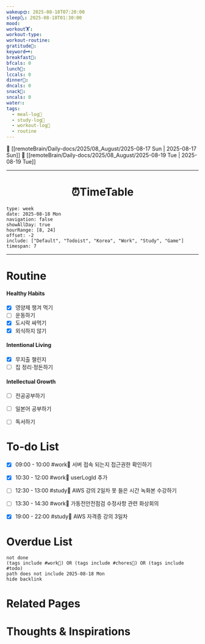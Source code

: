```yaml
---
wakeup🌞: 2025-08-18T07:20:00
sleep🌜: 2025-08-18T01:30:00
mood:
workout🏋️:
workout-type:
workout-routine:
gratitude🙏:
keyword🗝️:
breakfast🍳:
bfcals: 0
lunch🍚:
lccals: 0
dinner🥗:
dncals: 0
snack🍬:
sncals: 0
water💧:
tags:
  - meal-log📝
  - study-log📓
  - workout-log💪
  - routine
---
```


🔺 [[remoteBrain/Daily-docs/2025/08_August/2025-08-17 Sun | 2025-08-17 Sun]]
🔻 [[remoteBrain/Daily-docs/2025/08_August/2025-08-19 Tue | 2025-08-19 Tue]]
___
<h1> <center>⏰TimeTable </center> </h1>

```gEvent
type: week
date: 2025-08-18 Mon
navigation: false
showAllDay: true
hourRange: [8, 24]
offset: -2
include: ["Default", "Todoist", "Korea", "Work", "Study", "Game"]
timespan: 7
```

--- 


# Routine 

####  Healthy Habits
- [x] 영양제 챙겨 먹기
- [ ] 운동하기
- [x] 도시락 싸먹기
- [x] 외식하지 않기

####  Intentional Living 
- [x] 무지출 챌린지
- [ ] 집 정리·정돈하기

#### Intellectual Growth
- [ ] 전공공부하기
- [ ] 일본어 공부하기
- [ ] 독서하기



# To-do List

- [x] 09:00 - 10:00 #work💼 서버 접속 되는지 접근권한 확인하기
- [x] 10:30 - 12:00 #work💼 userLogId 추가
- [ ] 12:30 - 13:00 #study📓 AWS 강의 2일차 못 들은 시간 녹화본 수강하기
- [ ] 13:30 - 14:30 #work💼 가동전안전점검 수정사항 관련 화상회의
- [x] 19:00 - 22:00 #study📓 AWS 자격증 강의 3일차


# Overdue List
```tasks
not done
(tags include #work💼) OR (tags include #chores🧺) OR (tags include #todo)
path does not include 2025-08-18 Mon
hide backlink
```

# Related Pages



# Thoughts & Inspirations

